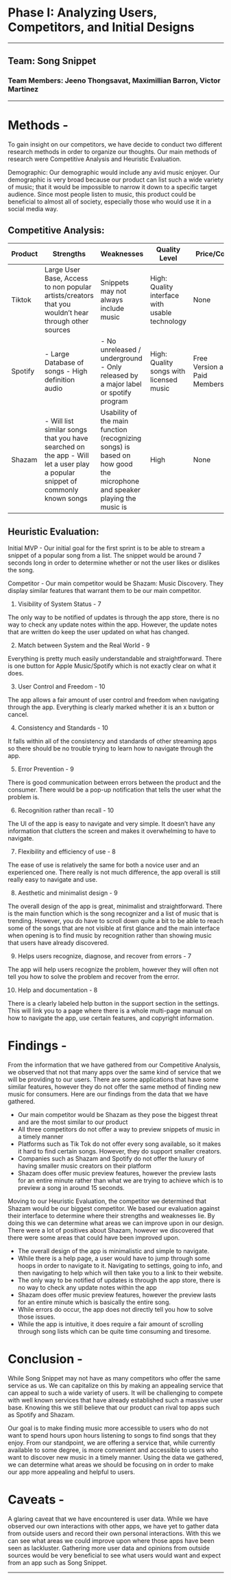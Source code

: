 # Phase I: Analyzing Users, Competitors, and Initial Designs
---
## Team: Song Snippet
### Team Members: Jeeno Thongsavat, Maximillian Barron, Victor Martinez
---
# Methods -
To gain insight on our competitors, we have decide to conduct two different research methods in order to organize our thoughts. Our main methods of research were Competitive Analysis and Heuristic Evaluation.

Demographic:
Our demographic would include any avid music enjoyer. Our demographic is very broad because our product can list such a wide variety of music; that it would be impossible to narrow it down to a specific target audience. Since most people listen to music, this product could be beneficial to almost all of society, especially those who would use it in a social media way.


## Competitive Analysis:
|  Product | Strengths  | Weaknesses  | Quality Level  |  Price/Cost | Platform  |
|---|---|---|---|---|---|
| Tiktok | Large User Base, Access to non popular artists/creators that you wouldn’t hear through other sources  | Snippets may not always include music  | High: Quality interface with usable technology | None | Web and Mobile App  |
| Spotify  | - Large Database of songs - High definition audio | - No unreleased / underground - Only released by a major label or spotify program | High: Quality songs with licensed music  | Free Version and Paid Membership  | Mobile, Web, Smart Devices, and Game Consoles  |
| Shazam | - Will list similar songs that you have searched on the app - Will let a user play a popular snippet of commonly known songs | Usability of the main function (recognizing songs) is based on how good the microphone and speaker playing the music is | High | None  | Mobile and Web |

## Heuristic Evaluation:
Initial MVP - Our initial goal for the first sprint is to be able to stream a snippet of a popular song from a list. The snippet would be around 7 seconds long in order to determine whether or not the user likes or dislikes the song. 

Competitor - Our main competitor would be Shazam: Music Discovery. They display similar features that warrant them to be our main competitor. 

1. Visibility of System Status - 7

The only way to be notified of updates is through the app store, there is no way to check any update notes within the app. However, the update notes that are written do keep the user updated on what has changed. 

2. Match between System and the Real World - 9 

Everything is pretty much easily understandable and straightforward. There is one button for Apple Music/Spotify which is not exactly clear on what it does. 

3. User Control and Freedom - 10

The app allows a fair amount of user control and freedom when navigating through the app. Everything is clearly marked whether it is an x button or cancel. 

4. Consistency and Standards - 10

It falls within all of the consistency and standards of other streaming apps so there should be no trouble trying to learn how to navigate through the app.

5. Error Prevention - 9

There is good communication between errors between the product and the consumer. There would be a pop-up notification that tells the user what the problem is.

6. Recognition rather than recall - 10

The UI of the app is easy to navigate and very simple. It doesn’t have any information that clutters the screen and makes it overwhelming to have to navigate. 

7. Flexibility and efficiency of use - 8

The ease of use is relatively the same for both a novice user and an experienced one. There really is not much difference, the app overall is still really easy to navigate and use. 

8. Aesthetic and minimalist design - 9

The overall design of the app is great, minimalist and straightforward. There is the main function which is the song recognizer and a list of music that is trending. However, you do have to scroll down quite a bit to be able to reach some of the songs that are not visible at first glance and the main interface when opening is to find music by recognition rather than showing music that users have already discovered.

9. Helps users recognize, diagnose, and recover from errors - 7

The app will help users recognize the problem, however they will often not tell you how to solve the problem and recover from the error.

10. Help and documentation - 8

There is a clearly labeled help button in the support section in the settings. This will link you to a page where there is a whole multi-page manual on how to navigate the app, use certain features, and copyright information. 

# Findings - 
From the information that we have gathered from our Competitive Analysis, we observed that not that many apps over the same kind of service that we will be providing to our users. There are some applications that have some similar features, however they do not offer the same method of finding new music for consumers. Here are our findings from the data that we have gathered.

* Our main competitor would be Shazam as they pose the biggest threat and are the most similar to our product
* All three competitors do not offer a way to preview snippets of music in a timely manner
* Platforms such as Tik Tok do not offer every song available, so it makes it hard to find certain songs. However, they do support smaller creators.
* Companies such as Shazam and Spotify do not offer the luxury of having smaller music creators on their platform 
* Shazam does offer music preview features, however the preview lasts for an entire minute rather than what we are trying to achieve which is to preview a song in around 15 seconds. 

Moving to our Heuristic Evaluation, the competitor we determined that Shazam would be our biggest competitor. We based our evaluation against their interface to determine where their strengths and weaknesses lie. By doing this we can determine what areas we can improve upon in our design. There were a lot of positives about Shazam, however we discovered that there were some areas that could have been improved upon.

* The overall design of the app is minimalistic and simple to navigate. 
* While there is a help page, a user would have to jump through some hoops in order to navigate to it. Navigating to settings, going to info, and then navigating to help which will then take you to a link to their website. 
* The only way to be notified of updates is through the app store, there is no way to check any update notes within the app
* Shazam does offer music preview features, however the preview lasts for an entire minute which is basically the entire song. 
* While errors do occur, the app does not directly tell you how to solve those issues.
* While the app is intuitive, it does require a fair amount of scrolling through song lists which can be quite time consuming and tiresome. 


# Conclusion -
While Song Snippet may not have as many competitors who offer the same service as us. We can capitalize on this by making an appealing service that can appeal to such a wide variety of users. It will be challenging to compete with well known services that have already established such a massive user base. Knowing this we still believe that our product can rival top apps such as Spotify and Shazam.

Our goal is to make finding music more accessible to users who do not want to spend hours upon hours listening to songs to find songs that they enjoy. From our standpoint, we are offering a service that, while currently available to some degree, is more convenient and accessible to users who want to discover new music in a timely manner. Using the data we gathered, we can determine what areas we should be focusing on in order to make our app more appealing and helpful to users.


# Caveats -
A glaring caveat that we have encountered is user data. While we have observed our own interactions with other apps, we have yet to gather data from outside users and record their own personal interactions. With this we can see what areas we could improve upon where those apps have been seen as lackluster. Gathering more user data and opinions from outside sources would be very beneficial to see what users would want and expect from an app such as Song Snippet. 

---
